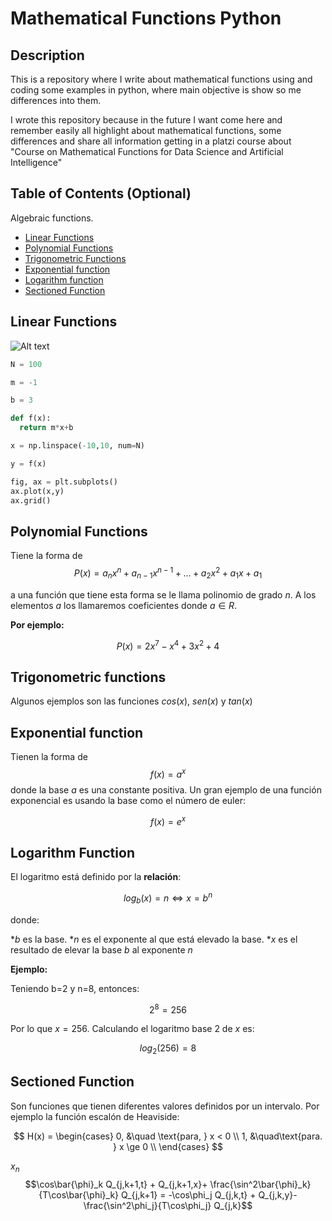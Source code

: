 # Mathematical Functions Python

## Description

This is a repository where I write about mathematical functions using and coding some examples in python, where main objective is show so me differences into them.

I wrote this repository because in the future I want come here and remember easily all highlight about mathematical functions, some differences and share all information getting in a platzi course about "Course on Mathematical Functions for Data Science and Artificial Intelligence"

## Table of Contents (Optional)

Algebraic functions.

- [Linear Functions](#linear-functions)
- [Polynomial Functions](#polynomial-functions)
- [Trigonometric Functions](#trigonometric-functions)
- [Exponential function](#exponential-function)
- [Logarithm function](#logarithm-function)
- [Sectioned Function](#sectioned-function)

## Linear Functions

![Alt text](/Images/LinearFunction.png.png?raw=true "Linear Function.png")


```python
N = 100

m = -1

b = 3

def f(x):
  return m*x+b

x = np.linspace(-10,10, num=N)

y = f(x)

fig, ax = plt.subplots()
ax.plot(x,y)
ax.grid()

```


## Polynomial Functions

Tiene la forma de $$P(x)=a_{n}x^{n} + a_{n-1}x^{n-1}+...+a_{2}x^{2}+a_{1}x + a_{1}$$

a una función que tiene esta forma se le llama polinomio de grado $n$. A los elementos $a$ los llamaremos coeficientes donde $a \in R$.

**Por ejemplo:**

$$P(x)= 2x^{7} - x^{4} + 3x^{2} + 4$$

## Trigonometric functions

Algunos ejemplos son las funciones $cos(x)$, $sen(x)$ y $tan(x)$

## Exponential function

Tienen la forma de $$f(x)=a^x$$ donde la base $a$ es una constante positiva. Un gran ejemplo de una función exponencial es usando la base como el número de euler:

$$f(x)=e^x$$

## Logarithm Function

El logaritmo está definido por la **relación**:

$$log_{b}(x) = n \Longleftrightarrow x=b^n$$

donde:

*$b$ es la base.
*$n$ es el exponente al que está elevado la base.
*$x$ es el resultado de elevar la base $b$ al exponente $n$

**Ejemplo:**

Teniendo b=2 y n=8, entonces:

$$2^8=256$$

Por lo que $x=256$. Calculando el logaritmo base 2 de $x$ es:

$$log_{2}(256) = 8$$

## Sectioned Function

Son funciones que tienen diferentes valores definidos por un intervalo. Por ejemplo la función escalón de Heaviside:

$$
H(x) =
     \begin{cases}
        0, &\quad \text{para, } x < 0 \\
        1,  &\quad\text{para. } x \ge 0 \\
     \end{cases}
$$

$x_{n}$
$$\cos\bar{\phi}_k Q_{j,k+1,t} + Q_{j,k+1,x}+ \frac{\sin^2\bar{\phi}_k}{T\cos\bar{\phi}_k} Q_{j,k+1} = -\cos\phi_j Q_{j,k,t} + Q_{j,k,y}-\frac{\sin^2\phi_j}{T\cos\phi_j} Q_{j,k}$$

